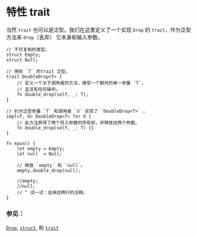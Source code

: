 # 特性 trait

当然 `trait` 也可以是泛型。我们在这里定义了一个实现 `Drop` 的 `trait`，作为泛型方法来 `drop`（丢弃） 它本身和输入参数。

```rust,editable
// 不可复制的类型。
struct Empty;
struct Null;

// 用到 `T` 的trait 泛型。
trait DoubleDrop<T> {
    // 定义一个关于调用者的方法，接受一个额外的单一参量 `T`，
    // 且没有任何操作。
    fn double_drop(self, _: T);
}

// 针对泛型参量 `T` 和调用者 `U` 实现了 `DoubleDrop<T>` 。
impl<T, U> DoubleDrop<T> for U {
    // 此方法获得了两个传入参数的所有权，并释放这两个参数。
    fn double_drop(self, _: T) {}
}

fn main() {
    let empty = Empty;
    let null  = Null;

    // 释放 `empty` 和 `null`。
    empty.double_drop(null);

    //empty;
    //null;
    // ^ 试一试：去掉这两行的注释。
}
```

### 参见：

[`Drop`][Drop], [`struct`][structs], 和 [`trait`][traits]

[Drop]: http://doc.rust-lang.org/std/ops/trait.Drop.html
[structs]: ../custom_types/structs.html
[traits]: ../trait.html

